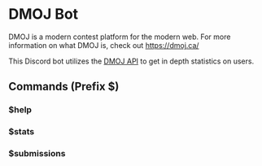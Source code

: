 # DMOJ Bot

DMOJ is a modern contest platform for the modern web. For more information on 
what DMOJ is, check out https://dmoj.ca/

This Discord bot utilizes the [DMOJ API](https://dmoj.ca/api/) to get in depth
statistics on users.

## Commands (Prefix $)

### $help

### $stats

### $submissions

